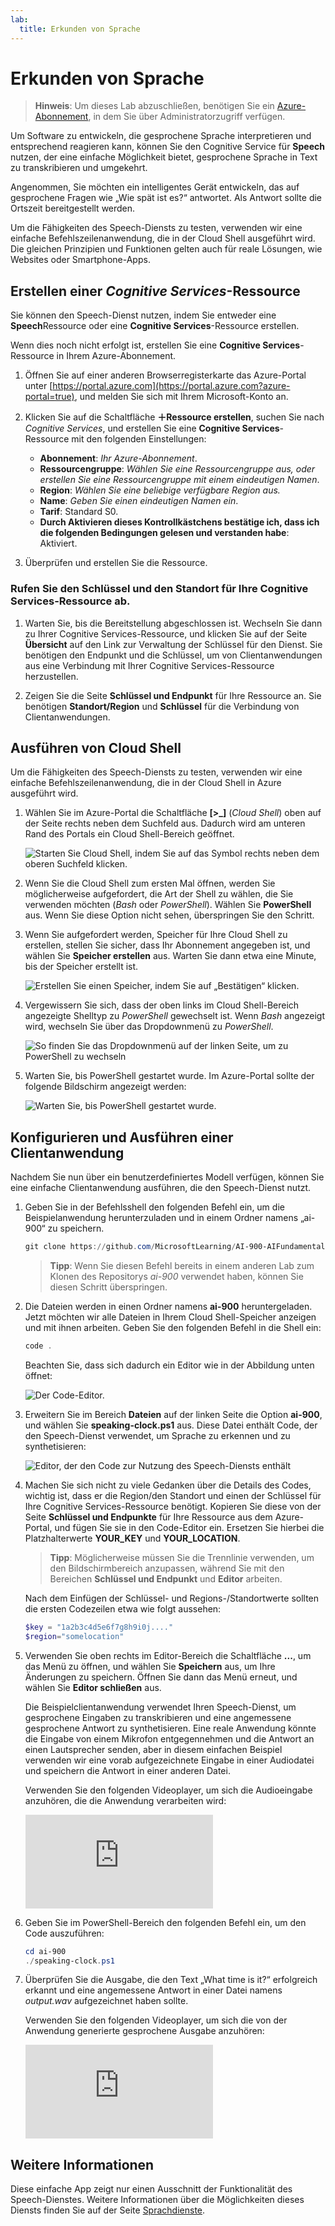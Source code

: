 ```yaml
---
lab:
  title: Erkunden von Sprache
---
```


# <a name="explore-speech"></a>Erkunden von Sprache

> **Hinweis**: Um dieses Lab abzuschließen, benötigen Sie ein [Azure-Abonnement](https://azure.microsoft.com/free?azure-portal=true), in dem Sie über Administratorzugriff verfügen.

Um Software zu entwickeln, die gesprochene Sprache interpretieren und entsprechend reagieren kann, können Sie den Cognitive Service für **Speech** nutzen, der eine einfache Möglichkeit bietet, gesprochene Sprache in Text zu transkribieren und umgekehrt.

Angenommen, Sie möchten ein intelligentes Gerät entwickeln, das auf gesprochene Fragen wie „Wie spät ist es?“ antwortet. Als Antwort sollte die Ortszeit bereitgestellt werden.

Um die Fähigkeiten des Speech-Diensts zu testen, verwenden wir eine einfache Befehlszeilenanwendung, die in der Cloud Shell ausgeführt wird. Die gleichen Prinzipien und Funktionen gelten auch für reale Lösungen, wie Websites oder Smartphone-Apps.

## <a name="create-a-cognitive-services-resource"></a>Erstellen einer *Cognitive Services*-Ressource

Sie können den Speech-Dienst nutzen, indem Sie entweder eine **Speech**Ressource oder eine **Cognitive Services**-Ressource erstellen.

Wenn dies noch nicht erfolgt ist, erstellen Sie eine **Cognitive Services**-Ressource in Ihrem Azure-Abonnement.

1. Öffnen Sie auf einer anderen Browserregisterkarte das Azure-Portal unter [https://portal.azure.com](https://portal.azure.com?azure-portal=true), und melden Sie sich mit Ihrem Microsoft-Konto an.

1. Klicken Sie auf die Schaltfläche **&#65291;Ressource erstellen**, suchen Sie nach *Cognitive Services*, und erstellen Sie eine **Cognitive Services**-Ressource mit den folgenden Einstellungen:
    - **Abonnement**: *Ihr Azure-Abonnement*.
    - **Ressourcengruppe**: *Wählen Sie eine Ressourcengruppe aus, oder erstellen Sie eine Ressourcengruppe mit einem eindeutigen Namen*.
    - **Region**: *Wählen Sie eine beliebige verfügbare Region aus.*
    - **Name**: *Geben Sie einen eindeutigen Namen ein*.
    - **Tarif**: Standard S0.
    - **Durch Aktivieren dieses Kontrollkästchens bestätige ich, dass ich die folgenden Bedingungen gelesen und verstanden habe**: Aktiviert.

1. Überprüfen und erstellen Sie die Ressource.

### <a name="get-the-key-and-location-for-your-cognitive-services-resource"></a>Rufen Sie den Schlüssel und den Standort für Ihre Cognitive Services-Ressource ab.

1. Warten Sie, bis die Bereitstellung abgeschlossen ist. Wechseln Sie dann zu Ihrer Cognitive Services-Ressource, und klicken Sie auf der Seite **Übersicht** auf den Link zur Verwaltung der Schlüssel für den Dienst. Sie benötigen den Endpunkt und die Schlüssel, um von Clientanwendungen aus eine Verbindung mit Ihrer Cognitive Services-Ressource herzustellen.

1. Zeigen Sie die Seite **Schlüssel und Endpunkt** für Ihre Ressource an. Sie benötigen **Standort/Region** und **Schlüssel** für die Verbindung von Clientanwendungen.

## <a name="run-cloud-shell"></a>Ausführen von Cloud Shell

Um die Fähigkeiten des Speech-Diensts zu testen, verwenden wir eine einfache Befehlszeilenanwendung, die in der Cloud Shell in Azure ausgeführt wird.

1. Wählen Sie im Azure-Portal die Schaltfläche **[>_]** (*Cloud Shell*) oben auf der Seite rechts neben dem Suchfeld aus. Dadurch wird am unteren Rand des Portals ein Cloud Shell-Bereich geöffnet.

    ![Starten Sie Cloud Shell, indem Sie auf das Symbol rechts neben dem oberen Suchfeld klicken.](media/recognize-synthesize-speech/powershell-portal-guide-1.png)

1. Wenn Sie die Cloud Shell zum ersten Mal öffnen, werden Sie möglicherweise aufgefordert, die Art der Shell zu wählen, die Sie verwenden möchten (*Bash* oder *PowerShell*). Wählen Sie **PowerShell** aus. Wenn Sie diese Option nicht sehen, überspringen Sie den Schritt.  

1. Wenn Sie aufgefordert werden, Speicher für Ihre Cloud Shell zu erstellen, stellen Sie sicher, dass Ihr Abonnement angegeben ist, und wählen Sie **Speicher erstellen** aus. Warten Sie dann etwa eine Minute, bis der Speicher erstellt ist.

    ![Erstellen Sie einen Speicher, indem Sie auf „Bestätigen“ klicken.](media/recognize-synthesize-speech/powershell-portal-guide-2.png)

1. Vergewissern Sie sich, dass der oben links im Cloud Shell-Bereich angezeigte Shelltyp zu *PowerShell* gewechselt ist. Wenn *Bash* angezeigt wird, wechseln Sie über das Dropdownmenü zu *PowerShell*.

    ![So finden Sie das Dropdownmenü auf der linken Seite, um zu PowerShell zu wechseln](media/recognize-synthesize-speech/powershell-portal-guide-3.png)

1. Warten Sie, bis PowerShell gestartet wurde. Im Azure-Portal sollte der folgende Bildschirm angezeigt werden:  

    ![Warten Sie, bis PowerShell gestartet wurde.](media/recognize-synthesize-speech/powershell-prompt.png)

## <a name="configure-and-run-a-client-application"></a>Konfigurieren und Ausführen einer Clientanwendung

Nachdem Sie nun über ein benutzerdefiniertes Modell verfügen, können Sie eine einfache Clientanwendung ausführen, die den Speech-Dienst nutzt.

1. Geben Sie in der Befehlsshell den folgenden Befehl ein, um die Beispielanwendung herunterzuladen und in einem Ordner namens „ai-900“ zu speichern.

    ```PowerShell
    git clone https://github.com/MicrosoftLearning/AI-900-AIFundamentals ai-900
    ```

    >**Tipp**: Wenn Sie diesen Befehl bereits in einem anderen Lab zum Klonen des Repositorys *ai-900* verwendet haben, können Sie diesen Schritt überspringen.

1. Die Dateien werden in einen Ordner namens **ai-900** heruntergeladen. Jetzt möchten wir alle Dateien in Ihrem Cloud Shell-Speicher anzeigen und mit ihnen arbeiten. Geben Sie den folgenden Befehl in die Shell ein:

     ```PowerShell
    code .
    ```

    Beachten Sie, dass sich dadurch ein Editor wie in der Abbildung unten öffnet:

    ![Der Code-Editor.](media/recognize-synthesize-speech/powershell-portal-guide-4.png)

1. Erweitern Sie im Bereich **Dateien** auf der linken Seite die Option **ai-900**, und wählen Sie **speaking-clock.ps1** aus. Diese Datei enthält Code, der den Speech-Dienst verwendet, um Sprache zu erkennen und zu synthetisieren:

    ![Editor, der den Code zur Nutzung des Speech-Diensts enthält](media/recognize-synthesize-speech/speaking-clock-code.png)

1. Machen Sie sich nicht zu viele Gedanken über die Details des Codes, wichtig ist, dass er die Region/den Standort und einen der Schlüssel für Ihre Cognitive Services-Ressource benötigt. Kopieren Sie diese von der Seite **Schlüssel und Endpunkte** für Ihre Ressource aus dem Azure-Portal, und fügen Sie sie in den Code-Editor ein. Ersetzen Sie hierbei die Platzhalterwerte **YOUR_KEY** und **YOUR_LOCATION**.

    > **Tipp**: Möglicherweise müssen Sie die Trennlinie verwenden, um den Bildschirmbereich anzupassen, während Sie mit den Bereichen **Schlüssel und Endpunkt** und **Editor** arbeiten.

    Nach dem Einfügen der Schlüssel- und Regions-/Standortwerte sollten die ersten Codezeilen etwa wie folgt aussehen:

    ```PowerShell
    $key = "1a2b3c4d5e6f7g8h9i0j...."
    $region="somelocation"
    ```

1. Verwenden Sie oben rechts im Editor-Bereich die Schaltfläche **...**, um das Menü zu öffnen, und wählen Sie **Speichern** aus, um Ihre Änderungen zu speichern. Öffnen Sie dann das Menü erneut, und wählen Sie **Editor schließen** aus.

    Die Beispielclientanwendung verwendet Ihren Speech-Dienst, um gesprochene Eingaben zu transkribieren und eine angemessene gesprochene Antwort zu synthetisieren. Eine reale Anwendung könnte die Eingabe von einem Mikrofon entgegennehmen und die Antwort an einen Lautsprecher senden, aber in diesem einfachen Beispiel verwenden wir eine vorab aufgezeichnete Eingabe in einer Audiodatei und speichern die Antwort in einer anderen Datei.

    Verwenden Sie den folgenden Videoplayer, um sich die Audioeingabe anzuhören, die die Anwendung verarbeiten wird:

    <div class="embeddedvideo"><iframe src="https://www.microsoft.com/videoplayer/embed/RWMAvi" frameborder="0" allowfullscreen="true" data-linktype="external"></iframe></div>

1. Geben Sie im PowerShell-Bereich den folgenden Befehl ein, um den Code auszuführen:

    ```PowerShell
    cd ai-900
    ./speaking-clock.ps1
    ```

1. Überprüfen Sie die Ausgabe, die den Text „What time is it?“ erfolgreich erkannt und eine angemessene Antwort in einer Datei namens *output.wav* aufgezeichnet haben sollte.

    Verwenden Sie den folgenden Videoplayer, um sich die von der Anwendung generierte gesprochene Ausgabe anzuhören:

    <div class="embeddedvideo"><iframe src="https://www.microsoft.com/videoplayer/embed/RWMSIU" frameborder="0" allowfullscreen="true" data-linktype="external"></iframe></div>

## <a name="learn-more"></a>Weitere Informationen

Diese einfache App zeigt nur einen Ausschnitt der Funktionalität des Speech-Dienstes. Weitere Informationen über die Möglichkeiten dieses Diensts finden Sie auf der Seite [Sprachdienste](https://azure.microsoft.com/services/cognitive-services/speech-services/).
